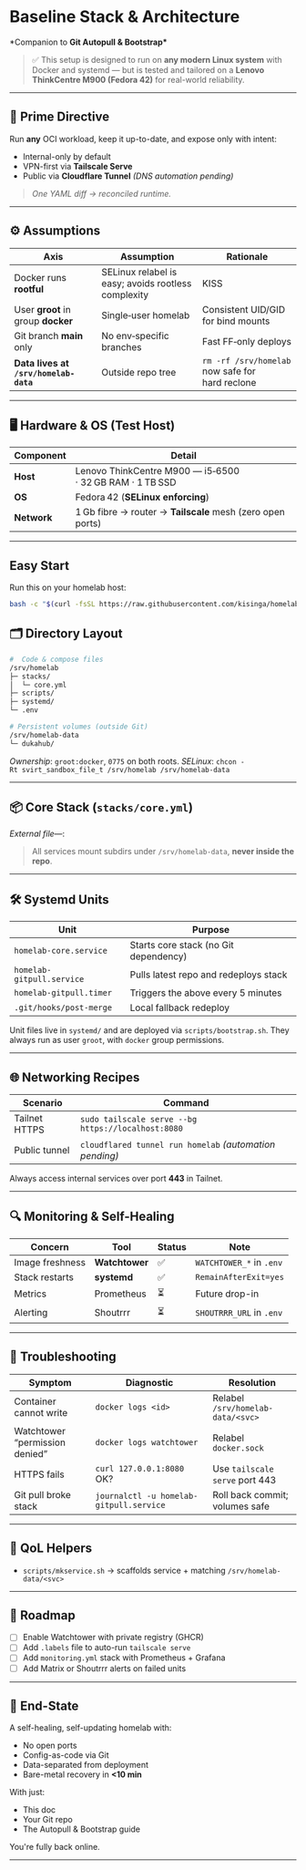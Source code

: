 # Baseline Stack & Architecture

\*Companion to **Git Autopull & Bootstrap\***

> ✅ This setup is designed to run on **any modern Linux system** with Docker and systemd — but is tested and tailored on a **Lenovo ThinkCentre M900 (Fedora 42)** for real-world reliability.

---

## 🧭 Prime Directive

Run **any** OCI workload, keep it up-to-date, and expose only with intent:

- Internal-only by default
- VPN-first via **Tailscale Serve**
- Public via **Cloudflare Tunnel** _(DNS automation pending)_

> _One YAML diff → reconciled runtime._

---

## ⚙️ Assumptions

| Axis                                  | Assumption                                          | Rationale                                       |
| ------------------------------------- | --------------------------------------------------- | ----------------------------------------------- |
| Docker runs **rootful**               | SELinux relabel is easy; avoids rootless complexity | KISS                                            |
| User **groot** in group **docker**    | Single‑user homelab                                 | Consistent UID/GID for bind mounts              |
| Git branch **main** only              | No env‑specific branches                            | Fast FF‑only deploys                            |
| **Data lives at `/srv/homelab-data`** | Outside repo tree                                   | `rm -rf /srv/homelab` now safe for hard reclone |

---

## 🖥️ Hardware & OS (Test Host)

| Component   | Detail                                                     |
| ----------- | ---------------------------------------------------------- |
| **Host**    | Lenovo ThinkCentre M900 — i5‑6500 · 32 GB RAM · 1 TB SSD   |
| **OS**      | Fedora 42 (**SELinux enforcing**)                          |
| **Network** | 1 Gb fibre → router → **Tailscale** mesh (zero open ports) |

---

## Easy Start

Run this on your homelab host:

```bash
bash -c "$(curl -fsSL https://raw.githubusercontent.com/kisinga/homelab/main/scripts/setup.sh)"
```

## 🗂 Directory Layout

```bash
#  Code & compose files
/srv/homelab
├─ stacks/
│  └─ core.yml
├─ scripts/
├─ systemd/
└─ .env

# Persistent volumes (outside Git)
/srv/homelab-data
└─ dukahub/
```

_Ownership_: `groot:docker`, `0775` on both roots.
_SELinux_: `chcon -Rt svirt_sandbox_file_t /srv/homelab /srv/homelab-data`

---

## 📦 Core Stack (`stacks/core.yml`)

_External file—_:

> All services mount subdirs under `/srv/homelab-data`, **never inside the repo**.

---

## 🛠 Systemd Units

| Unit                      | Purpose                               |
| ------------------------- | ------------------------------------- |
| `homelab-core.service`    | Starts core stack (no Git dependency) |
| `homelab-gitpull.service` | Pulls latest repo and redeploys stack |
| `homelab-gitpull.timer`   | Triggers the above every 5 minutes    |
| `.git/hooks/post-merge`   | Local fallback redeploy               |

Unit files live in `systemd/` and are deployed via `scripts/bootstrap.sh`. They always run as user `groot`, with `docker` group permissions.

---

## 🌐 Networking Recipes

| Scenario      | Command                                                 |
| ------------- | ------------------------------------------------------- |
| Tailnet HTTPS | `sudo tailscale serve --bg https://localhost:8080`      |
| Public tunnel | `cloudflared tunnel run homelab` _(automation pending)_ |

Always access internal services over port **443** in Tailnet.

---

## 🔍 Monitoring & Self-Healing

| Concern         | Tool           | Status | Note                     |
| --------------- | -------------- | ------ | ------------------------ |
| Image freshness | **Watchtower** | ✅     | `WATCHTOWER_*` in `.env` |
| Stack restarts  | **systemd**    | ✅     | `RemainAfterExit=yes`    |
| Metrics         | Prometheus     | ⏳     | Future drop-in           |
| Alerting        | Shoutrrr       | ⏳     | `SHOUTRRR_URL` in `.env` |

---

## 🧪 Troubleshooting

| Symptom                        | Diagnostic                              | Resolution                        |
| ------------------------------ | --------------------------------------- | --------------------------------- |
| Container cannot write         | `docker logs <id>`                      | Relabel `/srv/homelab-data/<svc>` |
| Watchtower “permission denied” | `docker logs watchtower`                | Relabel `docker.sock`             |
| HTTPS fails                    | `curl 127.0.0.1:8080` OK?               | Use `tailscale serve` port 443    |
| Git pull broke stack           | `journalctl -u homelab-gitpull.service` | Roll back commit; volumes safe    |

---

## 🧰 QoL Helpers

- `scripts/mkservice.sh` → scaffolds service + matching `/srv/homelab-data/<svc>`

---

## 🚧 Roadmap

- [ ] Enable Watchtower with private registry (GHCR)
- [ ] Add `.labels` file to auto-run `tailscale serve`
- [ ] Add `monitoring.yml` stack with Prometheus + Grafana
- [ ] Add Matrix or Shoutrrr alerts on failed units

---

## 🧵 End-State

A self-healing, self-updating homelab with:

- No open ports
- Config-as-code via Git
- Data-separated from deployment
- Bare-metal recovery in **<10 min**

With just:

- This doc
- Your Git repo
- The Autopull & Bootstrap guide

You're fully back online.

---
